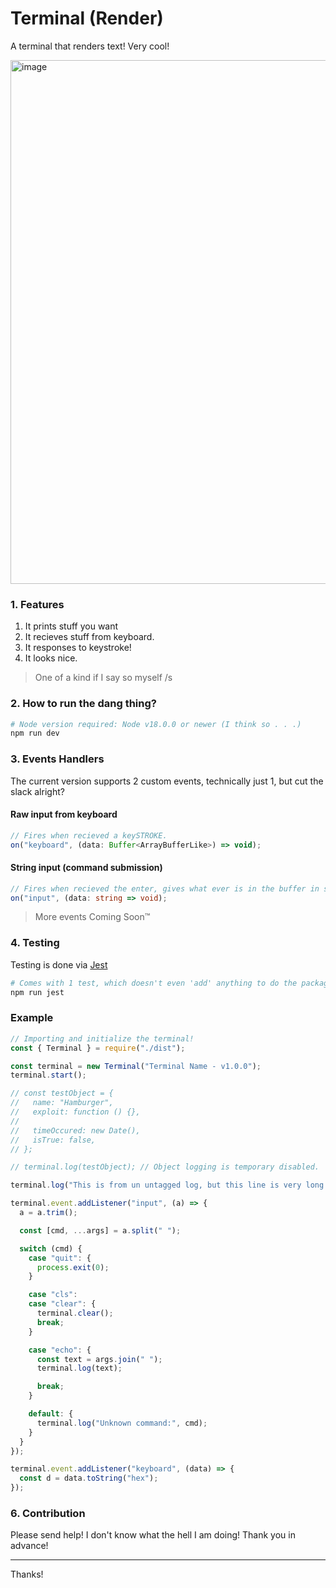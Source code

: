 # Terminal (Render)

A terminal that renders text! Very cool!

<img width="1498" height="838" alt="image" src="https://github.com/user-attachments/assets/26530b95-8d64-48da-a309-48829f318223" />

### 1. Features

1. It prints stuff you want
2. It recieves stuff from keyboard.
3. It responses to keystroke!
4. It looks nice.

> One of a kind if I say so myself /s

### 2. How to run the dang thing?



``` bash
# Node version required: Node v18.0.0 or newer (I think so . . .) 
npm run dev
```

### 3. Events Handlers

The current version supports 2 custom events, technically just 1, but cut the slack alright?

#### Raw input from keyboard
```ts
// Fires when recieved a keySTROKE. 
on("keyboard", (data: Buffer<ArrayBufferLike>) => void);
```

#### String input (command submission)
```ts
// Fires when recieved the enter, gives what ever is in the buffer in string.
on("input", (data: string => void);
```

> More events Coming Soon™


### 4. Testing

Testing is done via [Jest](https://jestjs.io/) 

``` bash
# Comes with 1 test, which doesn't even 'add' anything to do the package.
npm run jest
```

### Example

```ts
// Importing and initialize the terminal!
const { Terminal } = require("./dist");

const terminal = new Terminal("Terminal Name - v1.0.0");
terminal.start();

// const testObject = {
//   name: "Hamburger",
//   exploit: function () {},
// 
//   timeOccured: new Date(),
//   isTrue: false,
// };

// terminal.log(testObject); // Object logging is temporary disabled.

terminal.log("This is from un untagged log, but this line is very long long");

terminal.event.addListener("input", (a) => {
  a = a.trim();

  const [cmd, ...args] = a.split(" ");

  switch (cmd) {
    case "quit": {
      process.exit(0);
    }

    case "cls":
    case "clear": {
      terminal.clear();
      break;
    }

    case "echo": {
      const text = args.join(" ");
      terminal.log(text);

      break;
    }

    default: {
      terminal.log("Unknown command:", cmd);
    }
  }
});

terminal.event.addListener("keyboard", (data) => {
  const d = data.toString("hex");
});
```


### 6. Contribution

Please send help! I don't know what the hell I am doing! Thank you in advance!



---
Thanks!

